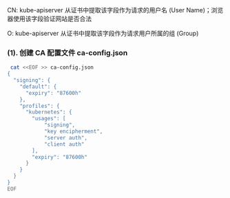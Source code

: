 CN: kube-apiserver 从证书中提取该字段作为请求的用户名 \(User Name\)；浏览器使用该字段验证网站是否合法

O: kube-apiserver 从证书中提取该字段作为请求用户所属的组 \(Group\)

### \(1\). 创建 CA 配置文件 ca-config.json

```bash
 cat <<EOF >> ca-config.json
{
  "signing": {
    "default": {
      "expiry": "87600h"
    },
    "profiles": {
      "kubernetes": {
        "usages": [
            "signing",
            "key encipherment",
            "server auth",
            "client auth"
        ],
        "expiry": "87600h"
      }
    }
  }
}
EOF
```



